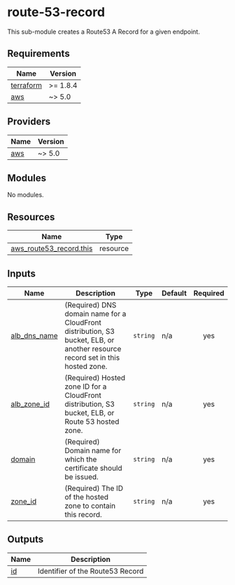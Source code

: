 <!-- BEGIN_TF_DOCS -->
# route-53-record

This sub-module creates a Route53 A Record for a given endpoint.

## Requirements

| Name | Version |
|------|---------|
| <a name="requirement_terraform"></a> [terraform](#requirement\_terraform) | >= 1.8.4 |
| <a name="requirement_aws"></a> [aws](#requirement\_aws) | ~> 5.0 |

## Providers

| Name | Version |
|------|---------|
| <a name="provider_aws"></a> [aws](#provider\_aws) | ~> 5.0 |

## Modules

No modules.

## Resources

| Name | Type |
|------|------|
| [aws_route53_record.this](https://registry.terraform.io/providers/hashicorp/aws/latest/docs/resources/route53_record) | resource |

## Inputs

| Name | Description | Type | Default | Required |
|------|-------------|------|---------|:--------:|
| <a name="input_alb_dns_name"></a> [alb\_dns\_name](#input\_alb\_dns\_name) | (Required) DNS domain name for a CloudFront distribution, S3 bucket, ELB, or another resource record set in this hosted zone. | `string` | n/a | yes |
| <a name="input_alb_zone_id"></a> [alb\_zone\_id](#input\_alb\_zone\_id) | (Required) Hosted zone ID for a CloudFront distribution, S3 bucket, ELB, or Route 53 hosted zone. | `string` | n/a | yes |
| <a name="input_domain"></a> [domain](#input\_domain) | (Required) Domain name for which the certificate should be issued. | `string` | n/a | yes |
| <a name="input_zone_id"></a> [zone\_id](#input\_zone\_id) | (Required) The ID of the hosted zone to contain this record. | `string` | n/a | yes |

## Outputs

| Name | Description |
|------|-------------|
| <a name="output_id"></a> [id](#output\_id) | Identifier of the Route53 Record |
<!-- END_TF_DOCS -->
